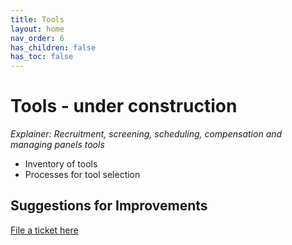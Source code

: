 ```yaml
---
title: Tools
layout: home
nav_order: 6
has_children: false
has_toc: false
---
```


# Tools - under construction
_Explainer: Recruitment, screening, scheduling, compensation and managing panels tools_
* Inventory of tools 
* Processes for tool selection 

## Suggestions for Improvements
[File a ticket here](https://github.com/aayatsali/reops3/issues/new?assignees=aayatsali&labels=enhancement%2C+new&projects=&template=suggestions-for-reops-site.md&title=) 

